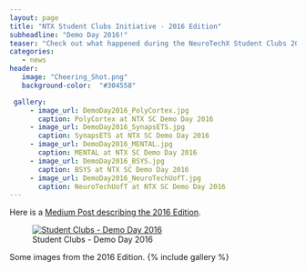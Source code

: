 ```yaml
---
layout: page
title: "NTX Student Clubs Initiative - 2016 Edition"
subheadline: "Demo Day 2016!"
teaser: "Check out what happened during the NeuroTechX Student Clubs 2016 Edition."
categories:
   - news
header:
   image: "Cheering_Shot.png"
   background-color:  "#304558"

 gallery:
     - image_url: DemoDay2016_PolyCortex.jpg
       caption: PolyCortex at NTX SC Demo Day 2016
     - image_url: DemoDay2016_SynapsETS.jpg
       caption: SynapsETS at NTX SC Demo Day 2016
     - image_url: DemoDay2016_MENTAL.jpg
       caption: MENTAL at NTX SC Demo Day 2016
     - image_url: DemoDay2016_BSYS.jpg
       caption: BSYS at NTX SC Demo Day 2016
     - image_url: DemoDay2016_NeuroTechUofT.jpg
       caption: NeuroTechUofT at NTX SC Demo Day 2016
---
```


Here is a <a href="https://medium.com/neurotechx/ntx-student-clubs-initiative-2fba98b0d082#.s2kll01k4">Medium Post describing the 2016 Edition</a>.

<figure>
   <a href="https://medium.com/neurotechx/ntx-student-clubs-initiative-2fba98b0d082#.s2kll01k4">
   <img src="{{ site.url }}{{ site.baseurl }}/images/DemoDay2016-MainImage.jpg"
      alt="Student Clubs - Demo Day 2016" />
      </a>
   <figcaption>Student Clubs - Demo Day 2016</figcaption>
</figure>

Some images from the 2016 Edition.
{% include gallery %}
